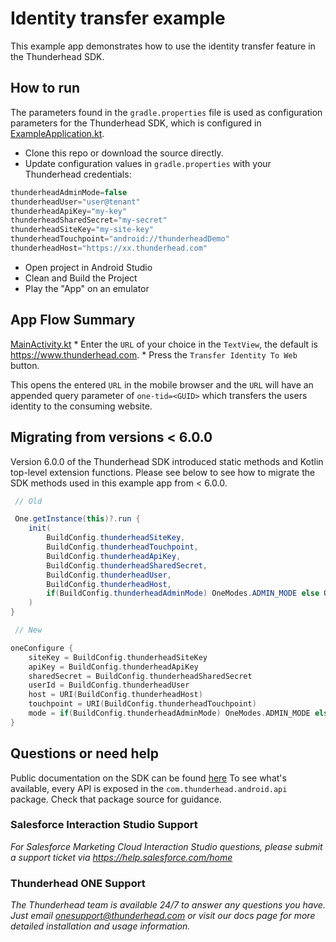 # Identity transfer example

This example app demonstrates how to use the identity transfer feature in the Thunderhead SDK.  

## How to run

The parameters found in the `gradle.properties` file is used as configuration parameters for the Thunderhead SDK, which is configured in [ExampleApplication.kt](https://github.com/thunderheadone/one-sdk-android/blob/master/examples/identity-transfer-example/app/src/main/java/com/thunderhead/identitytransferexample/ExampleApplication.kt).

* Clone this repo or download the source directly.
* Update configuration values in `gradle.properties` with your Thunderhead credentials:
```java
thunderheadAdminMode=false
thunderheadUser="user@tenant"
thunderheadApiKey="my-key"
thunderheadSharedSecret="my-secret"
thunderheadSiteKey="my-site-key"
thunderheadTouchpoint="android://thunderheadDemo"
thunderheadHost="https://xx.thunderhead.com"
```
* Open project in Android Studio
* Clean and Build the Project
* Play the "App" on an emulator

## App Flow Summary

[MainActivity.kt](https://github.com/thunderheadone/one-sdk-android/blob/master/examples/identity-transfer-example/app/src/main/java/com/thunderhead/identitytransferexample/MainActivity.kt)
	* Enter the `URL` of your choice in the `TextView`, the default is https://www.thunderhead.com.
	* Press the `Transfer Identity To Web`  button.

This opens the entered `URL` in the mobile browser and the `URL` will have an appended query parameter of `one-tid=<GUID>` which transfers the users identity to the consuming website.

## Migrating from versions < 6.0.0

Version 6.0.0 of the Thunderhead SDK introduced static methods and Kotlin top-level extension functions.
Please see below to see how to migrate the SDK methods used in this example app from < 6.0.0.  

```java
 // Old 

 One.getInstance(this)?.run {
	init(
		BuildConfig.thunderheadSiteKey,
		BuildConfig.thunderheadTouchpoint,
		BuildConfig.thunderheadApiKey,
		BuildConfig.thunderheadSharedSecret,
		BuildConfig.thunderheadUser,
		BuildConfig.thunderheadHost,
		if(BuildConfig.thunderheadAdminMode) OneModes.ADMIN_MODE else OneModes.USER_MODE
	)
}
```

```kotlin
 // New 

oneConfigure {
	siteKey = BuildConfig.thunderheadSiteKey
	apiKey = BuildConfig.thunderheadApiKey
	sharedSecret = BuildConfig.thunderheadSharedSecret
	userId = BuildConfig.thunderheadUser
	host = URI(BuildConfig.thunderheadHost)
	touchpoint = URI(BuildConfig.thunderheadTouchpoint)
	mode = if(BuildConfig.thunderheadAdminMode) OneModes.ADMIN_MODE else OneModes.USER_MODE
}
```

## Questions or need help
Public documentation on the SDK can be found [here](https://github.com/thunderheadone/one-sdk-android)
To see what's available, every API is exposed in the `com.thunderhead.android.api` package.  Check that package source for guidance.

### Salesforce Interaction Studio Support
_For Salesforce Marketing Cloud Interaction Studio questions, please submit a support ticket via https://help.salesforce.com/home_

### Thunderhead ONE Support
_The Thunderhead team is available 24/7 to answer any questions you have. Just email [onesupport@thunderhead.com](mailto:onesupport@thunderhead.com) or visit our docs page for more detailed installation and usage information._
